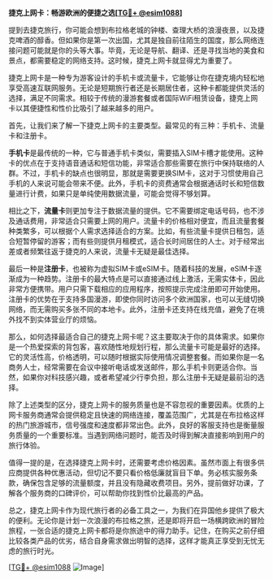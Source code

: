 **捷克上网卡：畅游欧洲的便捷之选[[TG💪+ @esim1088](https://t.me/s/esim1088)]**

提到去捷克旅行，你可能会想到布拉格老城的钟楼、查理大桥的浪漫夜景，以及捷克啤酒的醇香。但如果你是第一次出国，尤其是独自前往陌生的国度，那么网络连接问题可能就是你的头等大事。毕竟，无论是导航、翻译、还是寻找当地的美食和景点，都需要稳定的网络支持。这时候，捷克上网卡就显得尤为重要了。

捷克上网卡是一种专为游客设计的手机卡或流量卡，它能够让你在捷克境内轻松地享受高速互联网服务。无论是短期旅行者还是长期居住者，这种卡都能提供灵活的选择，满足不同需求。相较于传统的漫游套餐或者国际WiFi租赁设备，捷克上网卡以其便捷性和性价比吸引了越来越多的用户。

首先，让我们来了解一下捷克上网卡的主要类型。最常见的有三种：手机卡、流量卡和注册卡。

**手机卡**是最传统的一种，它与普通手机卡类似，需要插入SIM卡槽才能使用。这种卡的优点在于支持语音通话和短信功能，非常适合那些需要在旅行中保持联络的人群。不过，手机卡的缺点也很明显，那就是需要更换SIM卡，这对于习惯使用自己手机的人来说可能会带来不便。此外，手机卡的资费通常会根据通话时长和短信数量进行计费，如果只是单纯使用数据流量，可能会觉得不够划算。

相比之下，**流量卡**则更加专注于数据流量的提供。它不需要绑定电话号码，也不涉及通话费用，非常适合只需要上网的用户。流量卡的价格相对便宜，而且流量套餐种类繁多，可以根据个人需求选择适合的方案。比如，有些流量卡提供日租包，适合短暂停留的游客；而有些则提供月租模式，适合长时间居住的人士。对于经常出差或者频繁往返于捷克的人来说，流量卡无疑是最佳选择。

最后一种是**注册卡**，也被称为虚拟SIM卡或eSIM卡。随着科技的发展，eSIM卡逐渐成为一种趋势。注册卡的最大特点是可以直接通过线上激活，无需实体卡，因此非常方便携带。用户只需下载相应的应用程序，按照提示完成注册即可开始使用。注册卡的优势在于支持多国漫游，即使你同时访问多个欧洲国家，也可以无缝切换网络，而无需购买多张不同的本地卡。此外，注册卡还支持在线充值，避免了在境外找不到实体营业厅的烦恼。

那么，如何选择最适合自己的捷克上网卡呢？这主要取决于你的具体需求。如果你是一个热爱探索的背包客，喜欢随性地规划行程，那么流量卡可能是最好的选择。它的灵活性高，价格透明，可以随时根据实际使用情况调整套餐。而如果你是一名商务人士，经常需要在会议中接听电话或发送邮件，那么手机卡则更适合你。当然，如果你对科技感兴趣，或者希望减少行李负担，那么注册卡无疑是最前沿的选择。

除了上述类型的区分，捷克上网卡的服务质量也是不容忽视的重要因素。优质的上网卡服务商通常会提供稳定且快速的网络连接，覆盖范围广，尤其是在布拉格这样的热门旅游城市，信号强度和速度都非常出色。此外，良好的客服支持也是衡量服务质量的一个重要标准。当遇到网络问题时，能否及时得到解决直接影响到用户的旅行体验。

值得一提的是，在选择捷克上网卡时，还需要考虑价格因素。虽然市面上有很多供应商提供各种优惠活动，但切记不要只看价格低廉就盲目下单。务必核实服务条款，确保包含足够的流量额度，并且没有隐藏收费项目。另外，提前做好功课，了解各个服务商的口碑评价，可以帮助你找到性价比最高的产品。

总之，捷克上网卡作为现代旅行者的必备工具之一，为我们在异国他乡提供了极大的便利。无论你是计划一次浪漫的布拉格之旅，还是即将开启一场横跨欧洲的冒险旅程，一张合适的捷克上网卡都将是你旅途中的得力助手。记住，在购买之前仔细比较各类产品的优劣，结合自身需求做出明智的选择，这样才能真正享受到无忧无虑的旅行时光。

[[TG💪+ @esim1088](https://t.me/s/esim1088) ![Image](https://i.postimg.cc/4NQfJmqS/Snipaste-2025-05-13-00-14-12.png)]